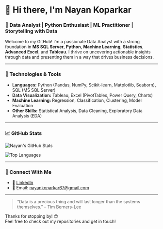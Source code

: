 # 👋 Hi there, I'm Nayan Koparkar

### 🧠 Data Analyst | Python Enthusiast | ML Practitioner | Storytelling with Data

Welcome to my GitHub! I’m a passionate Data Analyst with a strong foundation in **MS SQL Server**, **Python**, **Machine Learning**, **Statistics**, **Advanced Excel**, and **Tableau**. I thrive on uncovering actionable insights through data and presenting them in a way that drives business decisions.

---

### 🚀 Technologies & Tools

- **Languages:** Python (Pandas, NumPy, Scikit-learn, Matplotlib, Seaborn), SQL (MS SQL Server)
- **Data Visualization:** Tableau, Excel (PivotTables, Power Query, Charts)
- **Machine Learning:** Regression, Classification, Clustering, Model Evaluation
- **Other Skills:** Statistical Analysis, Data Cleaning, Exploratory Data Analysis (EDA)


---

### 📈 GitHub Stats

![Nayan's GitHub Stats](https://github-readme-stats.vercel.app/api?username=Nayankoparkar&...)


![Top Languages](https://github-readme-stats.vercel.app/api/top-langs/?username=Nayankoparkar&layout=compact&theme=calm)

---

### 🤝 Connect With Me

- 💼 [LinkedIn](https://www.linkedin.com/in/contactnayankoparkar)
- 📧 Email: nayankoparkar67@gmail.com

---

> “Data is a precious thing and will last longer than the systems themselves.” – Tim Berners-Lee

Thanks for stopping by! 😊  
Feel free to check out my repositories and get in touch!

